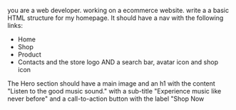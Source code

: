 you are a web developer. working on a ecommerce website. write a a basic HTML structure for my homepage.
It should have a nav with the following links:
- Home
- Shop
- Product
- Contacts
and the store logo AND a search bar, avatar icon and shop icon

The Hero section should have a main image and an h1 with the content "Listen to the good music sound." with a sub-title "Experience music like never before" and a call-to-action button with the label "Shop Now